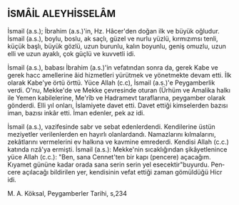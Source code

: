 ## İSMÂİL ALEYHİSSELÂM

İsmail (a.s.); İbrahim (a.s.)'in, Hz. Hâcer'den do­ğan ilk ve büyük oğludur. İsmail (a.s.), boylu, bos­lu, ak saçlı, güzel ve nurlu yüzlü, kırmızımsı tenli, küçük başlı, büyük gözlü, uzun burunlu, kalın bo­yunlu, geniş omuzlu, uzun elli ve uzun ayaklı, çok güçlü ve kuvvetli idi.

İsmail (a.s.), babası İbrahim (a.s.)'in vefatından sonra da, gerek Kabe ve gerek hacc amellerine âid hizmetleri yürütmek ve yönetmekte devam etti. İlk olarak Kabe'ye örtü örttü. Yüce Allah (c.c), İsmail (a.s.)'e Peygamberlik verdi. O'nu, Mekke'de ve Mekke çevresinde oturan (Ürhüm ve Amalika hal­kı ile Yemen kabilelerine, Me'rîb ve Hadramevt ta­raflarına, peygamber olarak gönderdi. Elli yıl onla­rı, İslamiyete davet etti. Davet ettiği kimselerden bazısı iman, bazısı inkâr etti. İman edenler, pek az idi.

İsmail (a.s.), vazifesinde sabr ve sebat edenler­dendi. Kendilerine üstün meziyetler verilenlerden en hayırlı olanlardandı. Namazlarını kılmalarını, zekâtlarını vermelerini ev halkına ve kavmine em­rederdi. Kendisi Allah (c.c.) katında rızâ'ya ermişti. İsmail (a.s.): Mekke'nin sıcaklığından şikâyetlenince yüce Allah (c.c.): "Ben, sana Cennet'ten bir kapı (pencere) açacağım. Kıyamet gününe kadar orada sana serin serin yel esecektir"buyurdu. Pen­cere açılacağı bildirilen yer, kendisinin vefat ettiği zaman gömüldüğü Hicr idi.

M. A. Köksal, Peygamberler Tarihi, s,234
